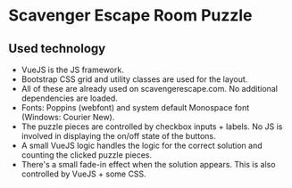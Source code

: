 # Scavenger Escape Room Puzzle

## Used technology

- VueJS is the JS framework.
- Bootstrap CSS grid and utility classes are used for the layout.
- All of these are already used on scavengerescape.com. No additional dependencies are loaded.
- Fonts: Poppins (webfont) and system default Monospace font (Windows: Courier New).
- The puzzle pieces are controlled by checkbox inputs + labels. No JS is involved in displaying the on/off state of the buttons.
- A small VueJS logic handles the logic for the correct solution and counting the clicked puzzle pieces.
- There's a small fade-in effect when the solution appears. This is also controlled by VueJS + some CSS.
